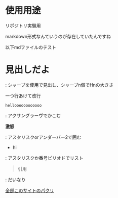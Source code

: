 # 使用用途
リポジトリ実験用

markdown形式なんていうのが存在していたんですね

以下mdファイルのテスト

# 見出しだよ

  : シャープを使用で見出し、シャープn個でHnの大きさ
 
一つ行あけて改行

`helloooooooooooo`

  : アクサングラーヴでかこむ

**激怒**

  : アスタリスクorアンダーバー2で囲む

* hi

 : アスタリスクか番号ピリオドでリスト

> 引用

  : だいなり

[全部このサイトのパクリ](https://codechord.com/2012/01/readme-markdown/ "すごい")
